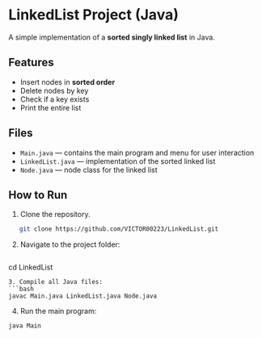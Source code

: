 # LinkedList Project (Java)

A simple implementation of a **sorted singly linked list** in Java.

## Features
- Insert nodes in **sorted order**  
- Delete nodes by key  
- Check if a key exists  
- Print the entire list  

## Files
- `Main.java` — contains the main program and menu for user interaction  
- `LinkedList.java` — implementation of the sorted linked list  
- `Node.java` — node class for the linked list  

## How to Run

1. Clone the repository. 
```bash
   git clone https://github.com/VICTOR00223/LinkedList.git
```
2. Navigate to the project folder:
   ```bash
cd LinkedList
   ```
3. Compile all Java files:
```bash
javac Main.java LinkedList.java Node.java
```
4. Run the main program:
```bash
java Main
```


 
   

